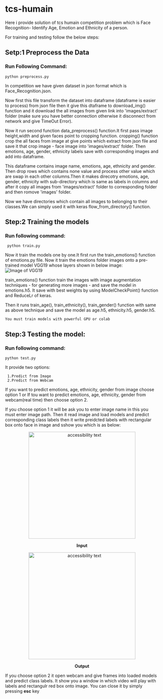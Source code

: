 # tcs-humain

Here i provide solution of tcs humain competition problem which is Face Recognition- Identify Age, Emotion and Ethnicity of a person.

For training and testing follow the below steps:
  
## Setp:1 Preprocess the Data
  
  ### Run Following Command:
  ```
  python preprocess.py
  ```
  In competition we have given dataset in json format which is Face_Recognition.json.
  
  Now first this file transform the dataset into dataframe (dataframe is easier to process) from json file then it give this dtaframe to    download_img() function and it download the all images from given link into 'images/extract' folder (make sure you have better connection otherwise it disconnect from network and give TimeOut Error).
  
  Now it run second function data_preprocess() function.It first pass image height,width and given faces point to cropping function. cropping() function crop the all faces from image at give points which extract from json file and save it that crop image - face image into 'images/extract' folder. Then emotions, age, gender, ethnicity labels save with corresponding images and add into dataframe.
  
  This dataframe contains image name, emotions, age, ethnicity and gender. Then drop rows which contains none value and process other value which are swap in each other columns.Then it makes direcotry emotions, age, gender, ethnicity with sub-directory which is same as labels in columns and after it copy all images from 'images/extract' folder to corresponding folder and then romove 'images' folder.
  
  Now we have directories which contain all images to belonging to their classes.We can simply used it with keras flow_from_directory() function.
  

## Step:2 Training the models

  ### Run following command:
      
     python train.py
     
   Now it train the models one by one.It first run the train_emotions() function of emotions.py file. Now it train the emotions folder images onto a pre-trained model VGG19 whose layers shown in below image:
   ![Image of VGG19](https://miro.medium.com/max/2408/1*6U9FJ_se7SIuFKJRyPMHuA.png)
   
   train_emotions() function train the images with image augmentation techniques - for generating more images - and save the model in emotions.h5. It save with best weights by using ModelCheckPoint() function and ReduceLr of keras.
   
   Then it runs train_age(), train_ethnicity(), train_gender() function with same as above technique and save the model as age.h5, ethnicity.h5, gender.h5.
   
   ```You must train models with powerful GPU or colab ```
   
## Step:3 Testing the model:

  ### Run following command:
  
    python test.py
    
  It provide two options:
  
     1.Predict from Image
     2.Predict from Webcam
   
  If you want to predict emotions, age, ethnicity, gender from image choose option 1 or
  If tou want to predict emotions, age, ethnicity, gender from webcam(real time) then choose option 2.
  
  If you choose option 1 it will be ask you to enter image name in this you must enter image path. Then it read image and load models and predict corresponding class labels then it write preidcted labels with rectangular box onto face in image and sshow you which is as below:
  
  <p align="center">
  <img src="https://github.com/denilDG/tcs-humain/blob/master/Denil.JPG" width="350" alt="accessibility text">
  </p>
  <p align="center"><b>Input</b></p>
  
  
  <p align="center">
  <img src="https://github.com/denilDG/tcs-humain/blob/master/output.jpg" width="350" alt="accessibility text">
  </p>
  <p align="center"><b>Output</b></p>
  
  If you choose option 2 it open webcam and give frames into loaded models and predict class labels. It show you a window in which video will play with labels and rectangulr red box onto image. You can close it by simply pressing **esc** key
  
  
  
  

  
  
  













